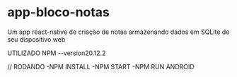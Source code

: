 # app-bloco-notas
Um app react-native de criação de notas armazenando dados em SQLite de seu dispositivo web

UTILIZADO NPM --version20.12.2

// RODANDO 
-NPM INSTALL
-NPM START
-NPM RUN ANDROID
